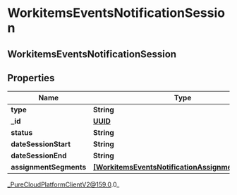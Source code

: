 # WorkitemsEventsNotificationSession

## WorkitemsEventsNotificationSession

## Properties

|Name | Type | Description | Notes|
|------------ | ------------- | ------------- | -------------|
| **type** | **String** |  | [optional] |
| **_id** | [**UUID**](UUID) |  | [optional] |
| **status** | **String** |  | [optional] |
| **dateSessionStart** | **String** |  | [optional] |
| **dateSessionEnd** | **String** |  | [optional] |
| **assignmentSegments** | [**[WorkitemsEventsNotificationAssignmentSegment]**](WorkitemsEventsNotificationAssignmentSegment) |  | [optional] |



_PureCloudPlatformClientV2@159.0.0_
